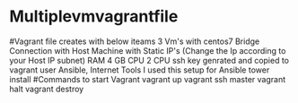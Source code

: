 # Multiplevmvagrantfile

#Vagrant file creates with below iteams
3 Vm's with  centos7
Bridge Connection with Host Machine with Static IP's (Change the Ip according to your Host IP subnet)
RAM 4 GB CPU 2 CPU
ssh key genrated and copied to vagrant user
Ansible, Internet Tools
I used this setup for Ansible tower install
#Commands to start Vagrant 
vagrant up
vagrant ssh master
vagrant halt
vagrant destroy